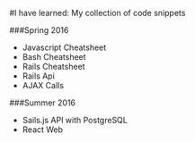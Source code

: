 #I have learned: My collection of code snippets


###Spring 2016
- Javascript Cheatsheet
- Bash Cheatsheet
- Rails Cheatsheet
- Rails Api
- AJAX Calls


###Summer 2016
- Sails.js API with PostgreSQL
- React Web
